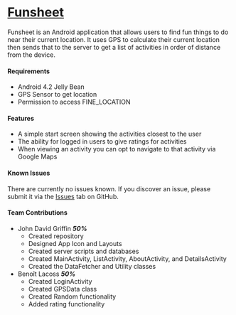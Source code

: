# [Funsheet](https://github.com/jgriffin3/Funsheet)
Funsheet is an Android application that allows users to find fun things to do near their current location. It uses GPS to calculate their current location then sends that to the server to get a list of activities in order of distance from the device.

#### Requirements
* Android 4.2 Jelly Bean
* GPS Sensor to get location
* Permission to access FINE_LOCATION

#### Features
* A simple start screen showing the activities closest to the user
* The ability for logged in users to give ratings for activities
* When viewing an activity you can opt to navigate to that activity via Google Maps

#### Known Issues
There are currently no issues known. If you discover an issue, please submit it via the [Issues](https://github.com/jgriffin3/Funsheet/issues) tab on GitHub.

#### Team Contributions
* John David Griffin **_50%_**
	* Created repository
	* Designed App Icon and Layouts
	* Created server scripts and databases
	* Created MainActivity, ListActivity, AboutActivity, and DetailsActivity
	* Created the DataFetcher and Utility classes
* Benoît Lacoss **_50%_**
	* Created LoginActivity
	* Created GPSData class
	* Created Random functionality
	* Added rating functionality
